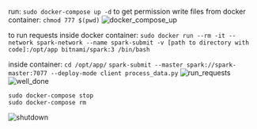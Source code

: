 run: ``` sudo docker-compose up -d ```
to get permission write files from docker container: ``` chmod 777 $(pwd) ```
![docker_compose_up](https://user-images.githubusercontent.com/70692373/177099441-5bbb8b06-fcbd-4d2d-80b0-f6a812218b06.png)

to run requests inside docker container: 
``` sudo docker run --rm -it --network spark-network --name spark-submit -v [path to directory with code]:/opt/app bitnami/spark:3 /bin/bash ```

inside container:
``` cd /opt/app/ ```
``` spark-submit --master spark://spark-master:7077 --deploy-mode client process_data.py ```
![run_requests](https://user-images.githubusercontent.com/70692373/177099503-8f1458c5-0508-480b-bb07-d0524eaad528.png)
![well_done](https://user-images.githubusercontent.com/70692373/177099512-1e7cd2ff-0208-4e6e-81bf-5118e77b5047.png)

``` 
sudo docker-compose stop
sudo docker-compose rm
```
![shutdown](https://user-images.githubusercontent.com/70692373/177099588-fc1cf2b4-c94e-4447-9e94-6a99af512de7.png)
